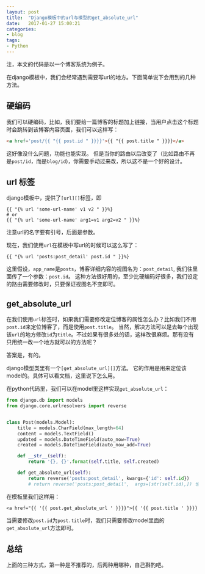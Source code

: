 ```yaml
---
layout: post
title:  "Django模板中的url与模型的get_absolute_url"
date:   2017-01-27 15:00:21
categories:
- blog
tags:
- Python
---
```



注，本文的代码是以一个博客系统为例子。

在django模板中，我们会经常遇到需要写url的地方。下面简单说下会用到的几种方法。

## 硬编码

我们可以硬编码，比如，我们要给一篇博客的标题加上链接，当用户点击这个标题时会跳转到该博客内容页面，我们可以这样写：

```html
<a href='post/{{ "{{ post.id " }}}}'>{{ "{{ post.title " }}}}</a>
```

这好像没什么问题，功能也能实现。
但是当你的路由以后改变了（比如路由不再是`post/id`，而是`blog/id`)，你需要手动过来改，所以这不是一个好的设计。


## url 标签

django模板中，提供了`[url][]`标签，即

```
{{ "{% url 'some-url-name' v1 v2 " }}%}
# or
{{ "{% url 'some-url-name' arg1=v1 arg2=v2 " }}%}
```

注意url的名字要有引号，后面是参数。

现在，我们使用`url`在模板中写url的时候可以这么写了：

```
{{ "{% url 'posts:post_detail' post.id " }}%}
```

这里假设，`app_name`是`posts`，博客详细内容的视图名为：`post_detail`, 我们往里面传了一个参数：`post.id`。
这种方法很好用的，至少比硬编码好很多，我们设定的路由需要修改时，只要保证视图名不变即可。


## get_absolute_url

在我们使用`url`标签时，如果我们需要修改定位博客的属性怎么办？比如我们不用`post.id`来定位博客了，而是使用`post.title`。
当然，解决方法可以是去每个出现该`url`的地方修改`id`为`title`。不过如果有很多处的话，这样改很麻烦。那有没有只用统一改一个地方就可以的方法呢？

答案是，有的。

django模型类里有一个`[get_absolute_url][]`方法。
它的作用是用来定位该model的。具体可以看文档，这里说下怎么用。

在python代码里，我们可以在model里这样实现`get_absolute_url`：

```python
from django.db import models
from django.core.urlresolvers import reverse


class Post(models.Model):
    title = models.CharField(max_length=64)
    content = models.TextField()
    updated = models.DateTimeField(auto_now=True)
    created = models.DateTimeField(auto_now_add=True)

    def __str__(self):
        return '{}, {}'.format(self.title, self.created)

    def get_absolute_url(self):
        return reverse('posts:post_detail', kwargs={'id': self.id})
        # return reverse('posts:post_detail',  args=[str(self.id),]) 也可以
```

在模板里我们这样用：

```
<a href="{{ '{{ post.get_absolute_url ' }}}}">{{ '{{ post.title ' }}}}
```

当需要修改`post.id`为`post.title`时，我们只需要修改model里面的`get_absolute_url`方法即可。


## 总结

上面的三种方式，第一种是不推荐的，后两种用哪种，自己斟酌吧。


[url]: https://docs.djangoproject.com/en/1.10/ref/templates/builtins/#url
[get_absolute_url]: https://docs.djangoproject.com/en/1.10/ref/models/instances/#get-absolute-url

